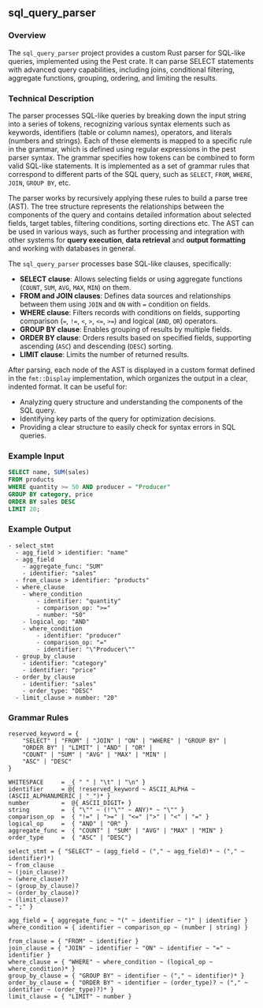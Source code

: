 ## sql_query_parser

### Overview

The `sql_query_parser` project provides a custom Rust parser for SQL-like queries, implemented using the Pest crate. It can parse SELECT statements with advanced query capabilities, including joins, conditional filtering, aggregate functions, grouping, ordering, and limiting the results.

### Technical Description

The parser processes SQL-like queries by breaking down the input string into a series of tokens, recognizing various syntax elements such as keywords, identifiers (table or column names), operators, and literals (numbers and strings). Each of these elements is mapped to a specific rule in the grammar, which is defined using regular expressions in the pest parser syntax. The grammar specifies how tokens can be combined to form valid SQL-like statements. It is implemented as a set of grammar rules that correspond to different parts of the SQL query, such as `SELECT`, `FROM`, `WHERE`, `JOIN`, `GROUP BY`, etc.

The parser works by recursively applying these rules to build a parse tree (AST). The tree structure represents the relationships between the components of the query and contains detailed information about selected fields, target tables, filtering conditions, sorting directions etc. The AST can be used in various ways, such as further processing and integration with other systems for **query execution**, **data retrieval** and **output formatting** and working with databases in general. 

The `sql_query_parser` processes base SQL-like clauses, specifically:

* **SELECT clause**: Allows selecting fields or using aggregate functions (`COUNT`, `SUM`, `AVG`, `MAX`, `MIN`) on them.
* **FROM and JOIN clauses**: Defines data sources and relationships between them using `JOIN` and `ON` with `=` condition on fields.
* **WHERE clause**: Filters records with conditions on fields, supporting comparison (`=`, `!=`, `<`, `>`, `<=`, `>=`) and logical (`AND`, `OR`) operators.
* **GROUP BY clause**: Enables grouping of results by multiple fields.
* **ORDER BY clause**: Orders results based on specified fields, supporting ascending (`ASC`) and descending (`DESC`) sorting.
* **LIMIT clause**: Limits the number of returned results.

After parsing, each node of the AST is displayed in a custom format defined in the `fmt::Display` implementation, which organizes the output in a clear, indented format. It can be useful for:

* Analyzing query structure and understanding the components of the SQL query.
* Identifying key parts of the query for optimization decisions.
* Providing a clear structure to easily check for syntax errors in SQL queries.

### Example Input

``` sql
SELECT name, SUM(sales)
FROM products
WHERE quantity >= 50 AND producer = "Producer"
GROUP BY category, price
ORDER BY sales DESC
LIMIT 20; 
```
### Example Output

```
- select_stmt
  - agg_field > identifier: "name"
  - agg_field
    - aggregate_func: "SUM"
    - identifier: "sales"
  - from_clause > identifier: "products"
  - where_clause
    - where_condition
        - identifier: "quantity"
        - comparison_op: ">="
        - number: "50"
    - logical_op: "AND"
    - where_condition
        - identifier: "producer"
        - comparison_op: "="
        - identifier: "\"Producer\""
  - group_by_clause
    - identifier: "category"
    - identifier: "price"
  - order_by_clause
    - identifier: "sales"
    - order_type: "DESC"
  - limit_clause > number: "20"
```

### Grammar Rules

```
reserved_keyword = {
    "SELECT" | "FROM" | "JOIN" | "ON" | "WHERE" | "GROUP BY" |
    "ORDER BY" | "LIMIT" | "AND" | "OR" |
    "COUNT" | "SUM" | "AVG" | "MAX" | "MIN" |
    "ASC" | "DESC"
}

WHITESPACE     = _{ " " | "\t" | "\n" }
identifier     = @{ !reserved_keyword ~ ASCII_ALPHA ~ (ASCII_ALPHANUMERIC | "_")* }
number         =  @{ ASCII_DIGIT+ }
string         =  { "\"" ~ (!"\"" ~ ANY)* ~ "\"" }
comparison_op  =  { "!=" | ">=" | "<=" |">" | "<" | "=" }
logical_op     =  { "AND" | "OR" }
aggregate_func =  { "COUNT" | "SUM" | "AVG" | "MAX" | "MIN" }
order_type     =  { "ASC" | "DESC"}

select_stmt = { "SELECT" ~ (agg_field ~ ("," ~ agg_field)* ~ ("," ~ identifier)*)
~ from_clause
~ (join_clause)? 
~ (where_clause)?
~ (group_by_clause)? 
~ (order_by_clause)? 
~ (limit_clause)? 
~ ";" }

agg_field = { aggregate_func ~ "(" ~ identifier ~ ")" | identifier }
where_condition = { identifier ~ comparison_op ~ (number | string) }

from_clause = { "FROM" ~ identifier }
join_clause = { "JOIN" ~ identifier ~ "ON" ~ identifier ~ "=" ~ identifier }
where_clause = { "WHERE" ~ where_condition ~ (logical_op ~ where_condition)* }
group_by_clause = { "GROUP BY" ~ identifier ~ ("," ~ identifier)* }
order_by_clause = { "ORDER BY" ~ identifier ~ (order_type)? ~ ("," ~ identifier ~ (order_type)?)* }
limit_clause = { "LIMIT" ~ number }
```